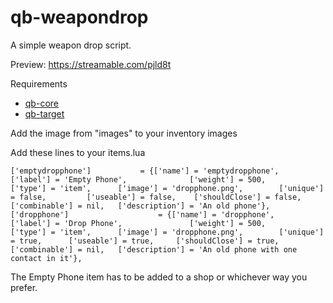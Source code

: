 # qb-weapondrop

A simple weapon drop script.

Preview: https://streamable.com/pjld8t

Requirements
- [qb-core](https://github.com/qbcore-framework/qb-core)
- [qb-target](https://github.com/qbcore-framework/qb-target)

Add the image from "images" to your inventory images

Add these lines to your items.lua

`
['emptydropphone'] 			 = {['name'] = 'emptydropphone', 				['label'] = 'Empty Phone', 				['weight'] = 500, 		['type'] = 'item', 		['image'] = 'dropphone.png', 		['unique'] = false, 		['useable'] = false, 	['shouldClose'] = false,	   ['combinable'] = nil,   ['description'] = 'An old phone'},
	['dropphone'] 			 		 = {['name'] = 'dropphone', 							['label'] = 'Drop Phone', 				['weight'] = 500, 		['type'] = 'item', 		['image'] = 'dropphone.png', 		['unique'] = true, 		['useable'] = true, 	['shouldClose'] = true,	   ['combinable'] = nil,   ['description'] = 'An old phone with one contact in it'},
`

The Empty Phone item has to be added to a shop or whichever way you prefer.
